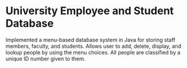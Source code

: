 # University Employee and Student Database
Implemented a menu-based database system in Java for storing staff members, faculty, and students. Allows user to add, delete, display, and lookup people by using the menu choices. All people are classified by a unique ID number given to them.
